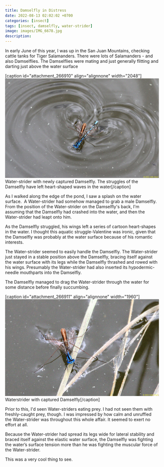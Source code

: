 ```yaml
---
title: Damselfly in Distress
date: 2022-08-13 02:02:02 +0700
categories: [insect]
tags: [insect, damselfly, water-strider]
image: images/IMG_6678.jpg
description: 
---
```

In early June of this year, I was up in the San Juan Mountains, checking cattle tanks for Tiger Salamanders. There were lots of Salamanders - and also Damselflies. The Damselflies were mating and just generally flitting and darting just above the water surface

\[caption id="attachment\_266910" align="alignnone" width="2048"\][![](images/IMG_6678.jpg)](https://tightloop.com/blog/wp-content/uploads/2022/08/IMG_6678.jpg) Water-strider with newly captured Damselfly. The struggles of the Damselfly have left heart-shaped waves in the water\[/caption\]

As I walked along the edge of the pond, I saw a splash on the water surface.  A Water-strider had somehow managed to grab a male Damselfly. From the position of the Water-strider on the Damselfly's back, I'm assuming that the Damselfly had crashed into the water, and then the Water-strider had leapt onto him.

As the Damselfly struggled, his wings left a series of cartoon heart-shapes in the water. I thought this aquatic struggle-Valentine was ironic, given that the Damselfly was probably at the water surface because of his romantic interests.

<!--more-->

The Water-strider seemed to easily handle the Damselfly. The Water-strider just stayed in a stable position above the Damselfly, bracing itself against the water surface with its legs while the Damselfly thrashed and rowed with his wings. Presumably the Water-strider had also inserted its hypodermic-needle mouthparts into the Damselfly.

The Damselfly managed to drag the Water-strider through the water for some distance before finally succumbing.

\[caption id="attachment\_266911" align="alignnone" width="1960"\][![](images/IMG_6681.jpg)](https://tightloop.com/blog/wp-content/uploads/2022/08/IMG_6681.jpg) Waterstrider with captured Damselfly\[/caption\]

Prior to this, I'd seen Water-striders eating prey. I had not seen them with freshly-caught prey, though. I was impressed by how calm and unruffled the Water-strider was throughout this whole affair. It seemed to exert no effort at all.

Because the Water-strider had spread its legs wide for lateral stability and braced itself against the elastic water surface, the Damselfly was fighting the water’s surface tension more than he was fighting the muscular force of the Water-strider.

This was a very cool thing to see.
